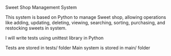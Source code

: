 Sweet Shop Management System

This system is based on Python to manage Sweet shop, allowing operations like adding, updating, deleting, viewing, searching, sorting, purchasing, and restocking sweets in system.

I will write tests using unittest library in Python

Tests are stored in tests/ folder
Main system is stored in main/ folder
